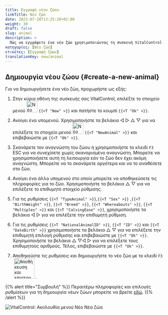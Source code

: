```yaml
---
title: Εγγραφή νέου ζώου
linkTitle: Νέο ζώο
date: 2023-07-28T13:25:28+02:00
weight: 30
draft: false
slug: animal
description: >
  Πώς να εγγράψετε ένα νέο ζώο χρησιμοποιώντας τη συσκευή VitalControl.
κατηγορίες: [Νέο ζώο]
ετικέτες: [Εγγραφή ζώων]
translationKey: new/animal
---
```

## Δημιουργία νέου ζώου {#create-a-new-animal}

Για να δημιουργήσετε ένα νέο ζώο, προχωρήστε ως εξής:

1. Στην κύρια οθόνη της συσκευής σας VitalControl, επιλέξτε το στοιχείο μενού <img src="/icons/main/new-animal.svg" width="35" align="bottom" alt="Νέο ζώο" /> `{{<T "New" >}}` και πατήστε το κουμπί `{{<T "Ok" >}}`.

2. Ανοίγει ένα υπομενού. Χρησιμοποιήστε τα βελάκια ◁ ▷ △ ▽ για να επιλέξετε το στοιχείο μενού <img src="/icons/main/new-animal.svg" width="35" align="bottom" alt="Νέο ζώο" /> `{{<T "NewAnimal" >}}` και επιβεβαιώστε με `{{<T "Ok" >}}`.

3. Σκανάρετε τον αναγνώστη του ζώου ή χρησιμοποιήστε το κλειδί `F3` ESC για να συνεχίσετε χωρίς σκαναρισμένο αναγνώστη. Μπορείτε να χρησιμοποιήσετε αυτή τη λειτουργία εάν το ζώο δεν έχει ακόμη αναγνώστη. Μπορείτε να το σκανάρετε αργότερα και να το αναθέσετε στο ζώο.

4. Ανοίγει ένα άλλο υπομενού στο οποίο μπορείτε να αποθηκεύσετε τις πληροφορίες για το ζώο. Χρησιμοποιήστε τα βελάκια △ ▽ για να επιλέξετε το επιθυμητό στοιχείο ρύθμισης.

5. Για τις ρυθμίσεις `{{<T "TypeAnimal" >}}`,`{{<T "Sex" >}}` ,`{{<T "BirthWeight" >}}`, `{{<T "Breed" >}}`, `{{<T "Whereabouts" >}}`, `{{<T "Multiples" >}}` και `{{<T "CalvingEase" >}}`, χρησιμοποιήστε τα βελάκια ◁ ▷ για να επιλέξετε την επιθυμητή ρύθμιση.

6. Για τις ρυθμίσεις `{{<T "NationalAnimalID" >}}`, `{{<T "ID" >}}` και `{{<T "DateBirth" >}}` χρησιμοποιήστε τα βελάκια △ ▽ για να επιλέξετε την επιθυμητή επιλογή ρύθμισης και επιβεβαιώστε με `{{<T "Ok" >}}`. Χρησιμοποιήστε τα βελάκια △ ▽◁ ▷ για να επιλέξετε τους επιθυμητούς αριθμούς. Τέλος, επιβεβαιώστε με `{{<T "Ok" >}}`.

7. Αποθηκεύστε τις ρυθμίσεις και δημιουργήστε το νέο ζώο με το κλειδί `F3` &nbsp;<img src="/icons/footer/save_exit.svg" width="65" align="bottom" alt="Αποθήκευση και επιστροφή" />&nbsp;.

{{% alert title="Συμβουλή" %}}
Περαιτέρω πληροφορίες και επιλογές ρυθμίσεων για τη δημιουργία νέων ζώων μπορείτε να βρείτε [εδώ](../../settings/animal-registration/).
{{% /alert %}}

   ![VitalControl: Ακολουθία μενού Νέο Νέα ζώα](../images/new.png "Δημιουργία νέου ζώου")
